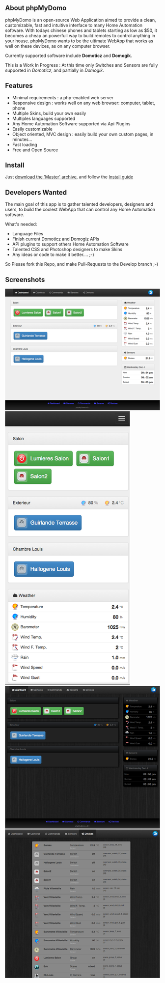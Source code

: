 ## About phpMyDomo
phpMyDomo is an open-source Web Application aimed to provide a clean, customizable, fast and intuitive interface to many Home Automation software. With todays chinese phones and tablets starting as low as $50, it becomes a cheap an powerfull way to build remotes to control anything in your house. phpMyDomo wants to be the ultimate WebApp that works as well on these devices, as on any computer browser.

Currently supported software include __Domoticz__ and __Domogik__.

This is a Work In Progress : At this time only Switches and Sensors are fully supported in _Domoticz_, and partially in _Domogik_.


## Features
- Minimal requirements : a php-enabled web server
- Responsive design : works well on any web browser: computer, tablet, phone
- Multiple Skins, build your own easily
- Multiples languages supported
- Any Home Automation Software supported via Api Plugins
- Easily customizable
- Object oriented, MVC design : easily build your own custom pages, in minutes...
- Fast loading
- Free and Open Source

## Install
Just [download the 'Master' archive](archive/master.zip), and follow the [Install guide](doc/INSTALL.md)

## Developers Wanted
The main goal of this app is to gather talented developers, designers and users, to build the coolest WebApp that can control any Home Automation software.

What's needed:

- Language Files
- Finish current Domoticz and Domogiz APIs
- API plugins to support others Home Automation Software
- Talented CSS and Photoshop designers to make Skins
- Any ideas or code to make it better.... ;-)

So Please fork this Repo, and make Pull-Requests to the Develop branch ;-)


## Screenshots
![alt text](doc/screenshots/01.png?raw=true "Main page (Default Skin)")
![alt text](doc/screenshots/02.png?raw=true "Main page on phone (Default Skin)")
![alt text](doc/screenshots/03.png?raw=true "Main page (Black Skin)")
![alt text](doc/screenshots/04.png?raw=true "Devices List (Black Skin)")
